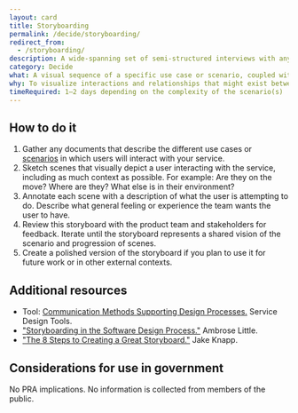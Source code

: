 ```yaml
---
layout: card
title: Storyboarding
permalink: /decide/storyboarding/
redirect_from:
  - /storyboarding/
description: A wide-spanning set of semi-structured interviews with anyone who has an interest in a project's success, including users.
category: Decide
what: A visual sequence of a specific use case or scenario, coupled with a narrative.
why: To visualize interactions and relationships that might exist between a user and a solution in the context of the user's full experience.
timeRequired: 1–2 days depending on the complexity of the scenario(s)
---
```


## How to do it

1. Gather any documents that describe the different use cases or <a href="{{site.baseurl}}/decide/user-scenarios/" class="usa-link">scenarios</a> in which users will interact with your service.
1. Sketch scenes that visually depict a user interacting with the service, including as much context as possible. For example: Are they on the move? Where are they? What else is in their environment?
1. Annotate each scene with a description of what the user is attempting to do. Describe what general feeling or experience the team wants the user to have.
1. Review this storyboard with the product team and stakeholders for feedback. Iterate until the storyboard represents a shared vision of the scenario and progression of scenes.
1. Create a polished version of the storyboard if you plan to use it for future work or in other external contexts.

<section class="method--section method--section--additional-resources" markdown="1">

## Additional resources

- Tool: <a href="http://www.servicedesigntools.org/tools/13" class="usa-link">Communication Methods Supporting Design Processes.</a> Service Design Tools.
- <a href="http://uxmag.com/articles/storyboarding-in-the-software-design-process" class="usa-link">"Storyboarding in the Software Design Process."</a> Ambrose Little.
- <a href="http://www.fastcodesign.com/1672917/the-8-steps-to-creating-a-great-storyboard" class="usa-link">"The 8 Steps to Creating a Great Storyboard."</a> Jake Knapp.
</section>

<section class="method--section method--section--government-considerations" markdown="1" >

## Considerations for use in government

No PRA implications. No information is collected from members of the public.
</section>
